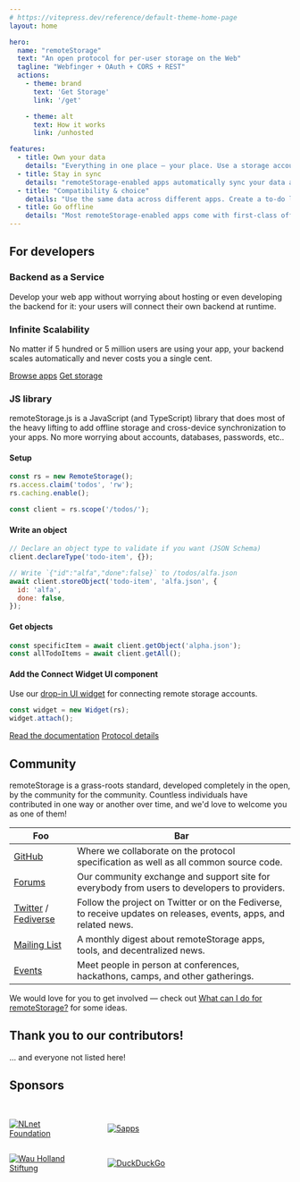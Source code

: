 ```yaml
---
# https://vitepress.dev/reference/default-theme-home-page
layout: home

hero:
  name: "remoteStorage"
  text: "An open protocol for per-user storage on the Web"
  tagline: "Webfinger + OAuth + CORS + REST"
  actions:
    - theme: brand
      text: 'Get Storage'
      link: '/get'

    - theme: alt
      text: How it works
      link: /unhosted

features:
  - title: Own your data
    details: "Everything in one place – your place. Use a storage account with a provider you trust, or set up your own storage server. Move house whenever you want. It's your data."
  - title: Stay in sync
    details: "remoteStorage-enabled apps automatically sync your data across all of your devices, from desktop to tablet to smartphone, and maybe even your TV or VR headset."
  - title: "Compatibility & choice"
    details: "Use the same data across different apps. Create a to-do list in one app, and track the time on your tasks in another one. Say goodbye to app-specific data silos."
  - title: Go offline
    details: "Most remoteStorage-enabled apps come with first-class offline support. Use your apps offline on the go, and automatically sync when you're back online."
---
```


## For developers

### Backend as a Service

Develop your web app without worrying about hosting or even developing the backend for it: your users will connect their own backend at runtime.

### Infinite Scalability

No matter if 5 hundred or 5 million users are using your app, your backend scales automatically and never costs you a single cent.

[Browse apps](./apps.html) [Get storage](./get.html)

### JS library

remoteStorage.js is a JavaScript (and TypeScript) library that does most of the
heavy lifting to add offline storage and cross-device synchronization to your
apps. No more worrying about accounts, databases, passwords, etc..

#### Setup

```javascript
const rs = new RemoteStorage();
rs.access.claim('todos', 'rw');
rs.caching.enable();

const client = rs.scope('/todos/');
```

#### Write an object

```javascript
// Declare an object type to validate if you want (JSON Schema)
client.declareType('todo-item', {});

// Write `{"id":"alfa","done":false}` to /todos/alfa.json
await client.storeObject('todo-item', 'alfa.json', {
  id: 'alfa',
  done: false,
});
```

#### Get objects

```javascript
const specificItem = await client.getObject('alpha.json');
const allTodoItems = await client.getAll();
```

#### Add the Connect Widget UI component

Use our [drop-in UI widget](https://github.com/remotestorage/remotestorage-widget) for connecting remote storage accounts.

```javascript
const widget = new Widget(rs);
widget.attach();
```

[Read the documentation](https://remotestoragejs.readthedocs.io) [Protocol details](/)

## Community

remoteStorage is a grass-roots standard, developed completely in the open, by the community for the community. Countless individuals have contributed in one way or another over time, and we'd love to welcome you as one of them!

| Foo | Bar |
| - | - |
| [GitHub](https://github.com/remotestorage) | Where we collaborate on the protocol specification as well as all common source code. |
| [Forums](https://community.remotestorage.io) | Our community exchange and support site for everybody from users to developers to providers. |
| [Twitter](https://twitter.com/remotestorage_) / [Fediverse](https://kosmos.social/@remotestorage) | Follow the project on Twitter or on the Fediverse, to receive updates on releases, events, apps, and related news. |
| [Mailing List](https://buttondown.email/remotestorage)| A monthly digest about remoteStorage apps, tools, and decentralized news. |
| [Events](https://community.remotestorage.io/c/events) | Meet people in person at conferences, hackathons, camps, and other gatherings. |

We would love for you to get involved — check out [What can I do for remoteStorage?](./contribute) for some ideas.

## Thank you to our contributors!

<Contributors />

... and everyone not listed here!

## Sponsors

<div class="sponsors">
  <p>
    <a href="https://nlnet.nl/" title="NLnet Foundation">
      <img src="/img/sponsors/nlnet.svg" alt="NLnet Foundation" />
    </a>
  </p>
  <p>
    <a href="https://5apps.com/" title="5apps">
      <img src="/img/sponsors/5apps.svg" alt="5apps" />
    </a>
  </p>
  <p>
    <a href="https://www.wauland.de/" title="Wau Holland Stiftung">
      <img src="/img/sponsors/whs.svg" alt="Wau Holland Stiftung" />
    </a>
  </p>
  <p>
    <a href="https://duckduckgo.com/" title="DuckDuckGo">
      <img src="/img/sponsors/duckduckgo2.svg" alt="DuckDuckGo" />
    </a>
  </p>
</div>

<style>
:root {
  --OLSKSharedPadding: 10px;
}

.sponsors {
  display: inline-grid;
  grid-template-columns: repeat(2, auto);
  grid-template-rows: repeat(1, auto);
  grid-auto-flow: row;
  grid-column-gap: 3rem;
  align-items: center;
  margin-top: 1rem;
}
.sponsors p a img {
  max-width: 128px;
}

/* OLSKCommonCard */

.OLSKCommonCard {
  display: flex;
  align-items: center;
}

.OLSKCommonCard > img, .OLSKCommonCard > a img {
  --OLSKCommonCardImageSize: 70px;

  width: var(--OLSKCommonCardImageSize);
  min-width: var(--OLSKCommonCardImageSize);

  margin-right: calc(var(--OLSKSharedPadding) * 2);
}

.OLSKCommonCard > :last-child > :nth-child(1) {
  display: block;

  font-weight: bold;
  font-family: var(--OLSKCommonHeadingFontFamily);
}
</style>
